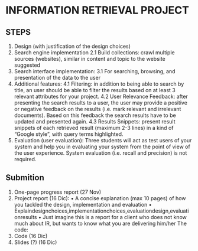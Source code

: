 # INFORMATION RETRIEVAL PROJECT 

## STEPS
1. Design (with justification of the design choices)
2. Search engine implementation
    2.1 Build collections: crawl multiple sources (websites), similar in content and topic to the website suggested
3. Search interface implementation:
    3.1 For searching, browsing, and presentation of the data to the user
4. Additional features:
    4.1 Filtering: in addition to being able to search by title, an user should be able to filter the results based on at least 3 relevant attributes for your project.
    4.2 User Relevance Feedback: after presenting the search results to a user, the user may provide a positive or negative feedback on the results (i.e. mark relevant and irrelevant documents). Based on this feedback the search results have to be updated and presented again.
    4.3 Results Snippets: present result snippets of each retrieved result (maximum 2-3 lines) in a
    kind of “Google style”, with query terms highlighted.
5. Evaluation (user evaluation):
    Three students will act as test users of your system and help you in evaluating your system from the point of view of the user experience. System evaluation (i.e. recall and precision) is not required.

## Submition
1. One-page progress report (27 Nov)
2. Project report (16 Dic):
• A concise explanation (max 10 pages) of how you tackled the design, implementation and evaluation
• Explaindesignchoices,implementationchoices,evaluationdesign,evaluationresults
• Just imagine this is a report for a client who does not know much about IR, but
wants to know what you are delivering him/her The code:
3. Code (16 Dic)
4. Slides (?) (16 Dic)